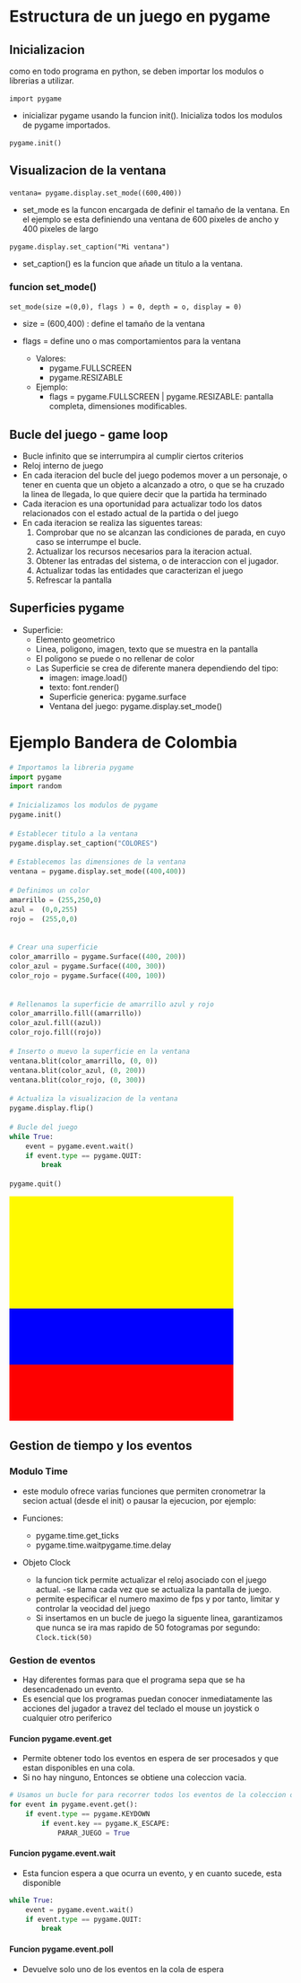 # Estructura de un juego en pygame

## Inicializacion

como en todo programa en python, se deben importar los modulos o librerias a utilizar.

`import pygame`

- inicializar pygame usando la funcion init(). Inicializa todos los modulos de pygame importados.

``pygame.init()``

## Visualizacion de la ventana

``ventana= pygame.display.set_mode((600,400))``

- set_mode es la funcon encargada de definir el tamaño de la ventana. En el ejemplo se esta definiendo una ventana de 600 pixeles de ancho y 400 pixeles de largo

`pygame.display.set_caption("Mi ventana")`

- set_caption() es la funcion que añade un titulo a la ventana.

### funcion set_mode()

`set_mode(size =(0,0), flags ) = 0, depth = o, display = 0)`

- size = (600,400) : define el tamaño de la ventana
- flags = define uno o mas comportamientos para la ventana

    - Valores:
        - pygame.FULLSCREEN
        - pygame.RESIZABLE
    - Ejemplo:
        - flags = pygame.FULLSCREEN | pygame.RESIZABLE: pantalla completa, dimensiones modificables.

## Bucle del juego - game loop

- Bucle infinito que se interrumpira al cumplir ciertos criterios
- Reloj interno de juego
- En cada iteracion del bucle del juego podemos mover a un personaje, o tener en cuenta que un objeto a alcanzado
a otro, o que se ha cruzado la linea de llegada, lo que quiere decir que la partida ha terminado
- Cada iteracion es una oportunidad para actualizar todo los datos relacionados con el estado actual de la
partida o del juego
- En cada iteracion se realiza las siguentes tareas:
    1. Comprobar que no se alcanzan las condiciones de parada, en cuyo caso se interrumpe el bucle.
    2. Actualizar los recursos necesarios para la iteracion actual.
    3. Obtener las entradas del sistema, o de interaccion con el jugador.
    4. Actualizar todas las entidades que caracterizan el juego
    5. Refrescar la pantalla

## Superficies pygame

- Superficie: 
    - Elemento geometrico
    - Linea, poligono, imagen, texto que se muestra en la pantalla
    - El poligono se puede o no rellenar de color
    - Las Superficie se crea de diferente manera dependiendo del tipo:
        - imagen: image.load()
        - texto: font.render()
        - Superficie generica: pygame.surface
        - Ventana del juego: pygame.display.set_mode() 


# Ejemplo Bandera de Colombia

```Python
# Importamos la libreria pygame
import pygame
import random

# Inicializamos los modulos de pygame
pygame.init()

# Establecer titulo a la ventana
pygame.display.set_caption("COLORES")

# Establecemos las dimensiones de la ventana
ventana = pygame.display.set_mode((400,400))

# Definimos un color
amarrillo = (255,250,0)
azul =  (0,0,255)
rojo =  (255,0,0)


# Crear una superficie
color_amarrillo = pygame.Surface((400, 200))
color_azul = pygame.Surface((400, 300))
color_rojo = pygame.Surface((400, 100))


# Rellenamos la superficie de amarrillo azul y rojo
color_amarrillo.fill((amarrillo))
color_azul.fill((azul))
color_rojo.fill((rojo))

# Inserto o muevo la superficie en la ventana
ventana.blit(color_amarrillo, (0, 0))
ventana.blit(color_azul, (0, 200))
ventana.blit(color_rojo, (0, 300))

# Actualiza la visualizacion de la ventana
pygame.display.flip()

# Bucle del juego
while True:
    event = pygame.event.wait()
    if event.type == pygame.QUIT:
        break 

pygame.quit()
```

![alt text](image.png)

## Gestion de tiempo y los eventos

### Modulo Time

- este modulo ofrece varias funciones que permiten cronometrar la secion actual (desde el init) o pausar la ejecucion, por ejemplo:
- Funciones:
    - pygame.time.get_ticks
    - pygame.time.waitpygame.time.delay

- Objeto Clock
    - la funcion tick permite actualizar el reloj asociado con el juego actual. 
    -se llama cada vez que se actualiza la pantalla de juego.
    - permite especificar el numero maximo de fps y por tanto, limitar y controlar la veocidad del juego
    - Si insertamos en un bucle de juego la siguente linea, garantizamos que nunca se ira mas rapido de 50
    fotogramas por segundo: `Clock.tick(50)`

### Gestion de eventos

- Hay diferentes formas para que el programa sepa que se ha desencadenado un evento.
- Es esencial que los programas puedan conocer inmediatamente las acciones del jugador a travez del teclado 
el mouse un joystick o cualquier otro  periferico

#### Funcion pygame.event.get

- Permite obtener todo los eventos en espera de ser procesados y que estan disponibles en una cola.
- Si no hay ninguno, Entonces se obtiene una coleccion vacia.
```Python
# Usamos un bucle for para recorrer todos los eventos de la coleccion obtenida para tener la opcion get
for event in pygame.event.get():
    if event.type == pygame.KEYDOWN
        if event.key == pygame.K_ESCAPE:
            PARAR_JUEGO = True
```

#### Funcion pygame.event.wait

- Esta funcion espera a que ocurra un evento, y en cuanto sucede, esta disponible

```Python
while True:
    event = pygame.event.wait()
    if event.type == pygame.QUIT:
        break 
```

#### Funcion pygame.event.poll

- Devuelve solo uno de los eventos en la cola de espera 






